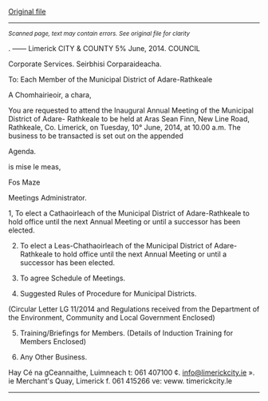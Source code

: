 [Original file](https://www.limerick.ie/sites/default/files/media/documents/2017-08/municipal_district_adare-rathkeale_-_agenda_10_june_2014_0.pdf)

---
*<small>Scanned page, text may contain errors. See original file for clarity</small>*  


. ——
Limerick
CITY & COUNTY
5% June, 2014. COUNCIL

Corporate Services.
Seirbhisi Corparaideacha.

To: Each Member of the Municipal District of Adare-Rathkeale

A Chomhairieoir, a chara,

You are requested to attend the Inaugural Annual Meeting of the Municipal District of Adare-
Rathkeale to be held at Aras Sean Finn, New Line Road, Rathkeale, Co. Limerick, on Tuesday,
10° June, 2014, at 10.00 a.m. The business to be transacted is set out on the appended

Agenda.

is mise le meas,

Fos Maze

Meetings Administrator.

1, To elect a Cathaoirleach of the Municipal District of Adare-Rathkeale to hold office until
the next Annual Meeting or until a successor has been elected.

2. To elect a Leas-Chathaoirleach of the Municipal District of Adare-Rathkeale to hold office
until the next Annual Meeting or until a successor has been elected.

3. To agree Schedule of Meetings.

4. Suggested Rules of Procedure for Municipal Districts.

(Circular Letter LG 11/2014 and Regulations received from the Department of the
Environment, Community and Local Government Enclosed)

5. Training/Briefings for Members.
(Details of Induction Training for Members Enclosed)

6. Any Other Business.

Hay Cé na gCeannaithe, Luimneach t: 061 407100 ¢. info@limerickcity.ie
». ie Merchant's Quay, Limerick f. 061 415266 ve: veww. timerickcity.le


---
